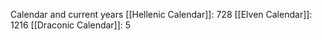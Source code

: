 Calendar and current years
[[Hellenic Calendar]]: 728
	[[Elven Calendar]]: 1216
[[Draconic Calendar]]: 5
	